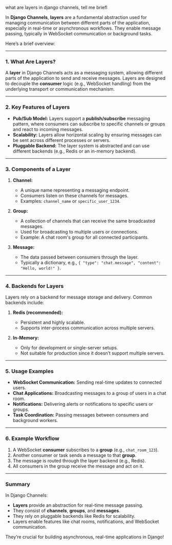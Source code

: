 what are layers in django channels, tell me briefl

In **Django Channels**, **layers** are a fundamental abstraction used for managing communication between different parts of the application, especially in real-time or asynchronous workflows. They enable message passing, typically in WebSocket communication or background tasks.

Here’s a brief overview:

---

### **1. What Are Layers?**
A **layer** in Django Channels acts as a messaging system, allowing different parts of the application to send and receive messages. Layers are designed to decouple the **consumer** logic (e.g., WebSocket handling) from the underlying transport or communication mechanism.

---

### **2. Key Features of Layers**
- **Pub/Sub Model:** Layers support a **publish/subscribe** messaging pattern, where consumers can subscribe to specific channels or groups and react to incoming messages.
- **Scalability:** Layers allow horizontal scaling by ensuring messages can be sent across different processes or servers.
- **Pluggable Backend:** The layer system is abstracted and can use different backends (e.g., Redis or an in-memory backend).

---

### **3. Components of a Layer**
1. **Channel:**
   - A unique name representing a messaging endpoint.
   - Consumers listen on these channels for messages.
   - Examples: `channel_name` or `specific_user_1234`.

2. **Group:**
   - A collection of channels that can receive the same broadcasted messages.
   - Used for broadcasting to multiple users or connections.
   - Example: A chat room's group for all connected participants.

3. **Message:**
   - The data passed between consumers through the layer.
   - Typically a dictionary, e.g., `{ "type": "chat.message", "content": "Hello, world!" }`.

---

### **4. Backends for Layers**
Layers rely on a backend for message storage and delivery. Common backends include:

1. **Redis (recommended):**
   - Persistent and highly scalable.
   - Supports inter-process communication across multiple servers.

2. **In-Memory:**
   - Only for development or single-server setups.
   - Not suitable for production since it doesn’t support multiple servers.

---

### **5. Usage Examples**
- **WebSocket Communication:** Sending real-time updates to connected users.
- **Chat Applications:** Broadcasting messages to a group of users in a chat room.
- **Notifications:** Delivering alerts or notifications to specific users or groups.
- **Task Coordination:** Passing messages between consumers and background workers.

---

### **6. Example Workflow**
1. A WebSocket **consumer** subscribes to a **group** (e.g., `chat_room_123`).
2. Another consumer or task sends a message to that **group**.
3. The message is routed through the layer backend (e.g., Redis).
4. All consumers in the group receive the message and act on it.

---

### **Summary**
In Django Channels:
- **Layers** provide an abstraction for real-time message passing.
- They consist of **channels**, **groups**, and **messages**.
- They rely on pluggable backends like Redis for scalability.
- Layers enable features like chat rooms, notifications, and WebSocket communication.

They’re crucial for building asynchronous, real-time applications in Django!